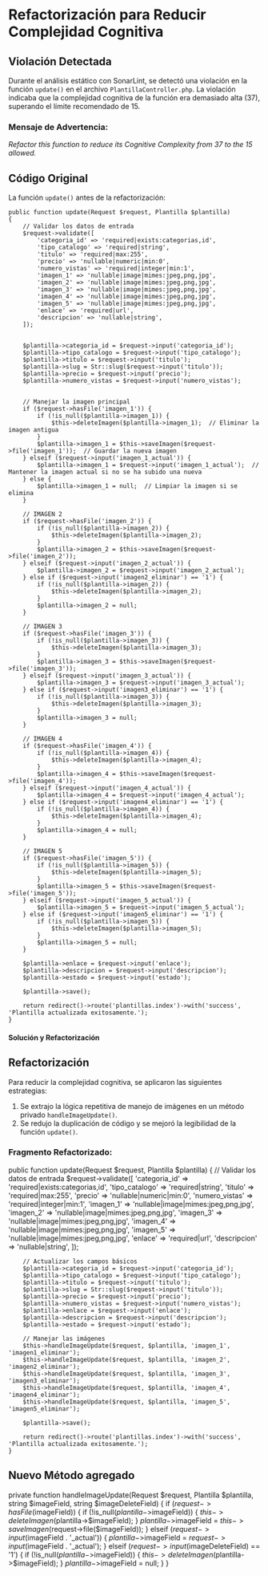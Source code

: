 # Refactorización para Reducir Complejidad Cognitiva

## Violación Detectada
Durante el análisis estático con SonarLint, se detectó una violación en la función `update()` en el archivo `PlantillaController.php`. La violación indicaba que la complejidad cognitiva de la función era demasiado alta (37), superando el límite recomendado de 15.

### Mensaje de Advertencia:
*Refactor this function to reduce its Cognitive Complexity from 37 to the 15 allowed.*

## Código Original
La función `update()` antes de la refactorización:

    public function update(Request $request, Plantilla $plantilla)
    {
        // Validar los datos de entrada
        $request->validate([
            'categoria_id' => 'required|exists:categorias,id',
            'tipo_catalogo' => 'required|string',
            'titulo' => 'required|max:255',
            'precio' => 'nullable|numeric|min:0',
            'numero_vistas' => 'required|integer|min:1',
            'imagen_1' => 'nullable|image|mimes:jpeg,png,jpg',
            'imagen_2' => 'nullable|image|mimes:jpeg,png,jpg',
            'imagen_3' => 'nullable|image|mimes:jpeg,png,jpg',
            'imagen_4' => 'nullable|image|mimes:jpeg,png,jpg',
            'imagen_5' => 'nullable|image|mimes:jpeg,png,jpg',
            'enlace' => 'required|url',
            'descripcion' => 'nullable|string',
        ]);


        $plantilla->categoria_id = $request->input('categoria_id');
        $plantilla->tipo_catalogo = $request->input('tipo_catalogo');
        $plantilla->titulo = $request->input('titulo');
        $plantilla->slug = Str::slug($request->input('titulo'));
        $plantilla->precio = $request->input('precio');
        $plantilla->numero_vistas = $request->input('numero_vistas');
    

        // Manejar la imagen principal
        if ($request->hasFile('imagen_1')) {
            if (!is_null($plantilla->imagen_1)) {
                $this->deleteImagen($plantilla->imagen_1);  // Eliminar la imagen antigua
            }
            $plantilla->imagen_1 = $this->saveImagen($request->file('imagen_1'));  // Guardar la nueva imagen
        } elseif ($request->input('imagen_1_actual')) {
            $plantilla->imagen_1 = $request->input('imagen_1_actual');  // Mantener la imagen actual si no se ha subido una nueva
        } else {
            $plantilla->imagen_1 = null;  // Limpiar la imagen si se elimina
        }
    
        // IMAGEN 2
        if ($request->hasFile('imagen_2')) {
            if (!is_null($plantilla->imagen_2)) {
                $this->deleteImagen($plantilla->imagen_2);
            }
            $plantilla->imagen_2 = $this->saveImagen($request->file('imagen_2'));
        } elseif ($request->input('imagen_2_actual')) {
            $plantilla->imagen_2 = $request->input('imagen_2_actual');
        } else if ($request->input('imagen2_eliminar') == '1') {
            if (!is_null($plantilla->imagen_2)) {
                $this->deleteImagen($plantilla->imagen_2);
            }
            $plantilla->imagen_2 = null;
        }

        // IMAGEN 3
        if ($request->hasFile('imagen_3')) {
            if (!is_null($plantilla->imagen_3)) {
                $this->deleteImagen($plantilla->imagen_3);
            }
            $plantilla->imagen_3 = $this->saveImagen($request->file('imagen_3'));
        } elseif ($request->input('imagen_3_actual')) {
            $plantilla->imagen_3 = $request->input('imagen_3_actual');
        } else if ($request->input('imagen3_eliminar') == '1') {
            if (!is_null($plantilla->imagen_3)) {
                $this->deleteImagen($plantilla->imagen_3);
            }
            $plantilla->imagen_3 = null;
        }

        // IMAGEN 4
        if ($request->hasFile('imagen_4')) {
            if (!is_null($plantilla->imagen_4)) {
                $this->deleteImagen($plantilla->imagen_4);
            }
            $plantilla->imagen_4 = $this->saveImagen($request->file('imagen_4'));
        } elseif ($request->input('imagen_4_actual')) {
            $plantilla->imagen_4 = $request->input('imagen_4_actual');
        } else if ($request->input('imagen4_eliminar') == '1') {
            if (!is_null($plantilla->imagen_4)) {
                $this->deleteImagen($plantilla->imagen_4);
            }
            $plantilla->imagen_4 = null;
        }

        // IMAGEN 5
        if ($request->hasFile('imagen_5')) {
            if (!is_null($plantilla->imagen_5)) {
                $this->deleteImagen($plantilla->imagen_5);
            }
            $plantilla->imagen_5 = $this->saveImagen($request->file('imagen_5'));
        } elseif ($request->input('imagen_5_actual')) {
            $plantilla->imagen_5 = $request->input('imagen_5_actual');
        } else if ($request->input('imagen5_eliminar') == '1') {
            if (!is_null($plantilla->imagen_5)) {
                $this->deleteImagen($plantilla->imagen_5);
            }
            $plantilla->imagen_5 = null;
        }
    
        $plantilla->enlace = $request->input('enlace');
        $plantilla->descripcion = $request->input('descripcion');
        $plantilla->estado = $request->input('estado');
    
        $plantilla->save();

        return redirect()->route('plantillas.index')->with('success', 'Plantilla actualizada exitosamente.');
    }


#### **Solución y Refactorización**
## Refactorización
Para reducir la complejidad cognitiva, se aplicaron las siguientes estrategias:
1. Se extrajo la lógica repetitiva de manejo de imágenes en un método privado `handleImageUpdate()`.
2. Se redujo la duplicación de código y se mejoró la legibilidad de la función `update()`.

### Fragmento Refactorizado:
public function update(Request $request, Plantilla $plantilla)
    {
        // Validar los datos de entrada
        $request->validate([
            'categoria_id' => 'required|exists:categorias,id',
            'tipo_catalogo' => 'required|string',
            'titulo' => 'required|max:255',
            'precio' => 'nullable|numeric|min:0',
            'numero_vistas' => 'required|integer|min:1',
            'imagen_1' => 'nullable|image|mimes:jpeg,png,jpg',
            'imagen_2' => 'nullable|image|mimes:jpeg,png,jpg',
            'imagen_3' => 'nullable|image|mimes:jpeg,png,jpg',
            'imagen_4' => 'nullable|image|mimes:jpeg,png,jpg',
            'imagen_5' => 'nullable|image|mimes:jpeg,png,jpg',
            'enlace' => 'required|url',
            'descripcion' => 'nullable|string',
        ]);

        // Actualizar los campos básicos
        $plantilla->categoria_id = $request->input('categoria_id');
        $plantilla->tipo_catalogo = $request->input('tipo_catalogo');
        $plantilla->titulo = $request->input('titulo');
        $plantilla->slug = Str::slug($request->input('titulo'));
        $plantilla->precio = $request->input('precio');
        $plantilla->numero_vistas = $request->input('numero_vistas');
        $plantilla->enlace = $request->input('enlace');
        $plantilla->descripcion = $request->input('descripcion');
        $plantilla->estado = $request->input('estado');

        // Manejar las imágenes
        $this->handleImageUpdate($request, $plantilla, 'imagen_1', 'imagen1_eliminar');
        $this->handleImageUpdate($request, $plantilla, 'imagen_2', 'imagen2_eliminar');
        $this->handleImageUpdate($request, $plantilla, 'imagen_3', 'imagen3_eliminar');
        $this->handleImageUpdate($request, $plantilla, 'imagen_4', 'imagen4_eliminar');
        $this->handleImageUpdate($request, $plantilla, 'imagen_5', 'imagen5_eliminar');

        $plantilla->save();

        return redirect()->route('plantillas.index')->with('success', 'Plantilla actualizada exitosamente.');
    }

## Nuevo Método agregado
private function handleImageUpdate(Request $request, Plantilla $plantilla, string $imageField, string $imageDeleteField)
    {
        if ($request->hasFile($imageField)) {
            if (!is_null($plantilla->$imageField)) {
                $this->deleteImagen($plantilla->$imageField);
            }
            $plantilla->$imageField = $this->saveImagen($request->file($imageField));
        } elseif ($request->input($imageField . '_actual')) {
            $plantilla->$imageField = $request->input($imageField . '_actual');
        } elseif ($request->input($imageDeleteField) == '1') {
            if (!is_null($plantilla->$imageField)) {
                $this->deleteImagen($plantilla->$imageField);
            }
            $plantilla->$imageField = null;
        }
    }